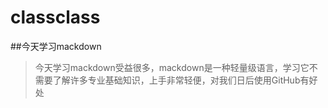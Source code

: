# classclass
##今天学习mackdown
>今天学习mackdown受益很多，mackdown是一种轻量级语言，学习它不需要了解许多专业基础知识，上手非常轻便，对我们日后使用GitHub有好处
